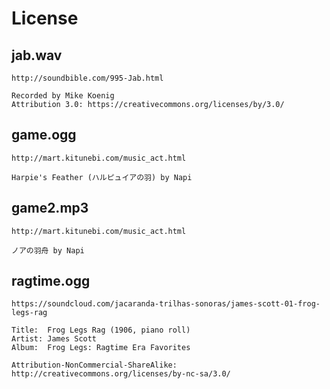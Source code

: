 # License

## jab.wav

```
http://soundbible.com/995-Jab.html

Recorded by Mike Koenig
Attribution 3.0: https://creativecommons.org/licenses/by/3.0/
```

## game.ogg

```
http://mart.kitunebi.com/music_act.html

Harpie's Feather (ハルピュイアの羽) by Napi
```

## game2.mp3

```
http://mart.kitunebi.com/music_act.html

ノアの羽舟 by Napi
```

## ragtime.ogg

```
https://soundcloud.com/jacaranda-trilhas-sonoras/james-scott-01-frog-legs-rag

Title:  Frog Legs Rag (1906, piano roll)
Artist: James Scott
Album:  Frog Legs: Ragtime Era Favorites

Attribution-NonCommercial-ShareAlike: http://creativecommons.org/licenses/by-nc-sa/3.0/
```
